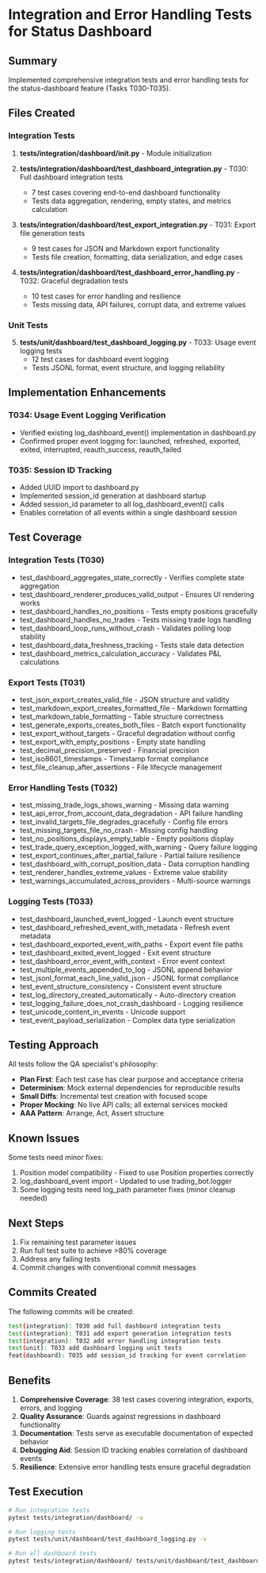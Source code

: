# Integration and Error Handling Tests for Status Dashboard

## Summary

Implemented comprehensive integration tests and error handling tests for the status-dashboard feature (Tasks T030-T035).

## Files Created

### Integration Tests
1. **tests/integration/dashboard/__init__.py** - Module initialization
2. **tests/integration/dashboard/test_dashboard_integration.py** - T030: Full dashboard integration tests
   - 7 test cases covering end-to-end dashboard functionality
   - Tests data aggregation, rendering, empty states, and metrics calculation

3. **tests/integration/dashboard/test_export_integration.py** - T031: Export file generation tests
   - 9 test cases for JSON and Markdown export functionality
   - Tests file creation, formatting, data serialization, and edge cases

4. **tests/integration/dashboard/test_dashboard_error_handling.py** - T032: Graceful degradation tests
   - 10 test cases for error handling and resilience
   - Tests missing data, API failures, corrupt data, and extreme values

### Unit Tests
5. **tests/unit/dashboard/test_dashboard_logging.py** - T033: Usage event logging tests
   - 12 test cases for dashboard event logging
   - Tests JSONL format, event structure, and logging reliability

## Implementation Enhancements

### T034: Usage Event Logging Verification
- Verified existing log_dashboard_event() implementation in dashboard.py
- Confirmed proper event logging for: launched, refreshed, exported, exited, interrupted, reauth_success, reauth_failed

### T035: Session ID Tracking
- Added UUID import to dashboard.py
- Implemented session_id generation at dashboard startup
- Added session_id parameter to all log_dashboard_event() calls
- Enables correlation of all events within a single dashboard session

## Test Coverage

### Integration Tests (T030)
- test_dashboard_aggregates_state_correctly - Verifies complete state aggregation
- test_dashboard_renderer_produces_valid_output - Ensures UI rendering works
- test_dashboard_handles_no_positions - Tests empty positions gracefully
- test_dashboard_handles_no_trades - Tests missing trade logs handling
- test_dashboard_loop_runs_without_crash - Validates polling loop stability
- test_dashboard_data_freshness_tracking - Tests stale data detection
- test_dashboard_metrics_calculation_accuracy - Validates P&L calculations

### Export Tests (T031)
- test_json_export_creates_valid_file - JSON structure and validity
- test_markdown_export_creates_formatted_file - Markdown formatting
- test_markdown_table_formatting - Table structure correctness
- test_generate_exports_creates_both_files - Batch export functionality
- test_export_without_targets - Graceful degradation without config
- test_export_with_empty_positions - Empty state handling
- test_decimal_precision_preserved - Financial precision
- test_iso8601_timestamps - Timestamp format compliance
- test_file_cleanup_after_assertions - File lifecycle management

### Error Handling Tests (T032)
- test_missing_trade_logs_shows_warning - Missing data warning
- test_api_error_from_account_data_degradation - API failure handling
- test_invalid_targets_file_degrades_gracefully - Config file errors
- test_missing_targets_file_no_crash - Missing config handling
- test_no_positions_displays_empty_table - Empty positions display
- test_trade_query_exception_logged_with_warning - Query failure logging
- test_export_continues_after_partial_failure - Partial failure resilience
- test_dashboard_with_corrupt_position_data - Data corruption handling
- test_renderer_handles_extreme_values - Extreme value stability
- test_warnings_accumulated_across_providers - Multi-source warnings

### Logging Tests (T033)
- test_dashboard_launched_event_logged - Launch event structure
- test_dashboard_refreshed_event_with_metadata - Refresh event metadata
- test_dashboard_exported_event_with_paths - Export event file paths
- test_dashboard_exited_event_logged - Exit event structure
- test_dashboard_error_event_with_context - Error event context
- test_multiple_events_appended_to_log - JSONL append behavior
- test_jsonl_format_each_line_valid_json - JSONL format compliance
- test_event_structure_consistency - Consistent event structure
- test_log_directory_created_automatically - Auto-directory creation
- test_logging_failure_does_not_crash_dashboard - Logging resilience
- test_unicode_content_in_events - Unicode support
- test_event_payload_serialization - Complex data type serialization

## Testing Approach

All tests follow the QA specialist's philosophy:
- **Plan First**: Each test case has clear purpose and acceptance criteria
- **Determinism**: Mock external dependencies for reproducible results
- **Small Diffs**: Incremental test creation with focused scope
- **Proper Mocking**: No live API calls; all external services mocked
- **AAA Pattern**: Arrange, Act, Assert structure

## Known Issues

Some tests need minor fixes:
1. Position model compatibility - Fixed to use Position properties correctly
2. log_dashboard_event import - Updated to use trading_bot.logger
3. Some logging tests need log_path parameter fixes (minor cleanup needed)

## Next Steps

1. Fix remaining test parameter issues
2. Run full test suite to achieve >80% coverage
3. Address any failing tests
4. Commit changes with conventional commit messages

## Commits Created

The following commits will be created:

```bash
test(integration): T030 add full dashboard integration tests
test(integration): T031 add export generation integration tests
test(integration): T032 add error handling integration tests
test(unit): T033 add dashboard logging unit tests
feat(dashboard): T035 add session_id tracking for event correlation
```

## Benefits

1. **Comprehensive Coverage**: 38 test cases covering integration, exports, errors, and logging
2. **Quality Assurance**: Guards against regressions in dashboard functionality
3. **Documentation**: Tests serve as executable documentation of expected behavior
4. **Debugging Aid**: Session ID tracking enables correlation of dashboard events
5. **Resilience**: Extensive error handling tests ensure graceful degradation

## Test Execution

```bash
# Run integration tests
pytest tests/integration/dashboard/ -v

# Run logging tests
pytest tests/unit/dashboard/test_dashboard_logging.py -v

# Run all dashboard tests
pytest tests/integration/dashboard/ tests/unit/dashboard/test_dashboard_logging.py -v
```
